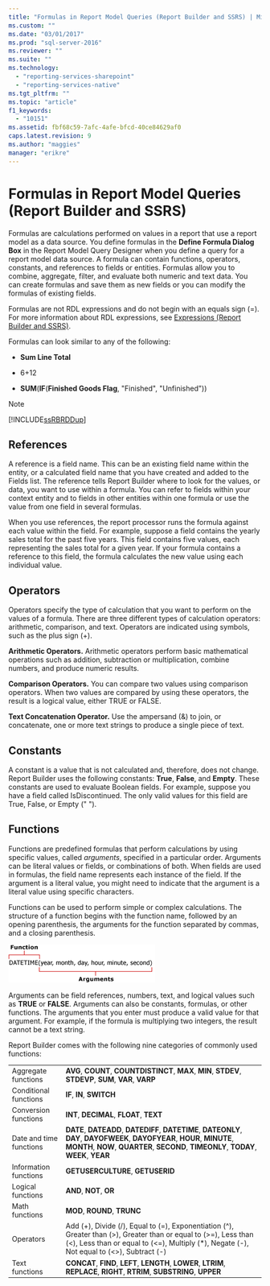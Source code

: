 ```yaml
---
title: "Formulas in Report Model Queries (Report Builder and SSRS) | Microsoft Docs"
ms.custom: ""
ms.date: "03/01/2017"
ms.prod: "sql-server-2016"
ms.reviewer: ""
ms.suite: ""
ms.technology: 
  - "reporting-services-sharepoint"
  - "reporting-services-native"
ms.tgt_pltfrm: ""
ms.topic: "article"
f1_keywords: 
  - "10151"
ms.assetid: fbf68c59-7afc-4afe-bfcd-40ce84629af0
caps.latest.revision: 9
ms.author: "maggies"
manager: "erikre"
---
```

# Formulas in Report Model Queries (Report Builder and SSRS)
  Formulas are calculations performed on values in a report that use a report model as a data source. You define formulas in the **Define Formula Dialog Box** in the Report Model Query Designer when you define a query for a report model data source. A formula can contain functions, operators, constants, and references to fields or entities. Formulas allow you to combine, aggregate, filter, and evaluate both numeric and text data. You can create formulas and save them as new fields or you can modify the formulas of existing fields.  
  
 Formulas are not RDL expressions and do not begin with an equals sign (=). For more information about RDL expressions, see [Expressions &#40;Report Builder and SSRS&#41;](../../reporting-services/report-design/expressions-report-builder-and-ssrs.md).  
  
 Formulas can look similar to any of the following:  
  
-   **Sum Line Total**  
  
-   6+12  
  
-   **SUM**(**IF**(**Finished Goods Flag**, "Finished", "Unfinished"))  
  
> [!NOTE]  
>  [!INCLUDE[ssRBRDDup](../../a9retired/includes/ssrbrddup-md.md)]  
  
## References  
 A reference is a field name. This can be an existing field name within the entity, or a calculated field name that you have created and added to the Fields list. The reference tells Report Builder where to look for the values, or data, you want to use within a formula. You can refer to fields within your context entity and to fields in other entities within one formula or use the value from one field in several formulas.  
  
 When you use references, the report processor runs the formula against each value within the field. For example, suppose a field contains the yearly sales total for the past five years. This field contains five values, each representing the sales total for a given year. If your formula contains a reference to this field, the formula calculates the new value using each individual value.  
  
## Operators  
 Operators specify the type of calculation that you want to perform on the values of a formula. There are three different types of calculation operators: arithmetic, comparison, and text. Operators are indicated using symbols, such as the plus sign (+).  
  
 **Arithmetic Operators.** Arithmetic operators perform basic mathematical operations such as addition, subtraction or multiplication, combine numbers, and produce numeric results.  
  
 **Comparison Operators.** You can compare two values using comparison operators. When two values are compared by using these operators, the result is a logical value, either TRUE or FALSE.  
  
 **Text Concatenation Operator.** Use the ampersand (&) to join, or concatenate, one or more text strings to produce a single piece of text.  
  
##  <a name="Constants"></a> Constants  
 A constant is a value that is not calculated and, therefore, does not change. Report Builder uses the following constants: **True**, **False**, and **Empty**. These constants are used to evaluate Boolean fields. For example, suppose you have a field called IsDiscontinued. The only valid values for this field are True, False, or Empty (" ").  
  
##  <a name="Functions"></a> Functions  
 Functions are predefined formulas that perform calculations by using specific values, called *arguments*, specified in a particular order. Arguments can be literal values or fields, or combinations of both. When fields are used in formulas, the field name represents each instance of the field. If the argument is a literal value, you might need to indicate that the argument is a literal value using specific characters.  
  
 Functions can be used to perform simple or complex calculations. The structure of a function begins with the function name, followed by an opening parenthesis, the arguments for the function separated by commas, and a closing parenthesis.  
  
 ![An example of a function.](../../reporting-services/report-design/media/functionexample.gif "An example of a function.")  
  
 Arguments can be field references, numbers, text, and logical values such as **TRUE** or **FALSE**. Arguments can also be constants, formulas, or other functions. The arguments that you enter must produce a valid value for that argument. For example, if the formula is multiplying two integers, the result cannot be a text string.  
  
 Report Builder comes with the following nine categories of commonly used functions:  
  
|||  
|-|-|  
|Aggregate functions|**AVG**, **COUNT**, **COUNTDISTINCT**, **MAX**, **MIN**, **STDEV**, **STDEVP**, **SUM**, **VAR**, **VARP**|  
|Conditional functions|**IF**, **IN**, **SWITCH**|  
|Conversion functions|**INT**, **DECIMAL**, **FLOAT**, **TEXT**|  
|Date and time functions|**DATE**, **DATEADD**, **DATEDIFF**, **DATETIME**, **DATEONLY**, **DAY**, **DAYOFWEEK**, **DAYOFYEAR**, **HOUR**, **MINUTE**, **MONTH**, **NOW**, **QUARTER**, **SECOND**, **TIMEONLY**, **TODAY**, **WEEK**, **YEAR**|  
|Information functions|**GETUSERCULTURE**, **GETUSERID**|  
|Logical functions|**AND**, **NOT**, **OR**|  
|Math functions|**MOD**, **ROUND**, **TRUNC**|  
|Operators|Add (+), Divide (/), Equal to (=), Exponentiation (^), Greater than (>), Greater than or equal to (>=), Less than (<), Less than or equal to (<=), Multiply (*), Negate (-), Not equal to (<>), Subtract (-)|  
|Text functions|**CONCAT**, **FIND**, **LEFT**, **LENGTH**, **LOWER**, **LTRIM**, **REPLACE**, **RIGHT**, **RTRIM**, **SUBSTRING**, **UPPER**|  
  
  